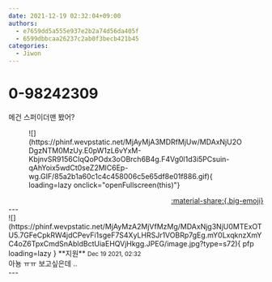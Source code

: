 ```yaml
---
date: 2021-12-19 02:32:04+09:00
authors:
  - e7659dd5a555e937e2b2a74d56da405f
  - 6599dbbcaa26237c2ab0f3becb421b45
categories:
  - Jiwon
---
```


# 0-98242309

<div class="post-container" markdown="1">
<div class="content-container md-sidebar__scrollwrap" markdown="1">

메건 스퍼이더맨 봤어?
<figure markdown="1">
![](https://phinf.wevpstatic.net/MjAyMjA3MDRfMjUw/MDAxNjU2ODgzNTM0MzUy.E0pW1zL6vYxM-KbjnvSR9156CIqQoPOdx3oOBrch6B4g.F4Vg0l1d3i5PCsuin-qAhYoix5wdCt0seZ2MlC6Ep-wg.GIF/85a2b1a60c1c4c458006c5e65df8e01f886.gif){ loading=lazy onclick="openFullscreen(this)"}
</figure>


</div>
</div>

<div style="text-align: right;" markdown="1">
<a href="https://weverse.io/fromis9/fanpost/0-98242309" style="text-align: right;">:material-share:{.big-emoji}</a>
</div>
---

<div class="comments-container md-sidebar__scrollwrap" markdown="1">
<div class="comment" markdown="1">
<div class='id-container' markdown="1">
![](https://phinf.wevpstatic.net/MjAyMzA2MjVfMzMg/MDAxNjg3NjU0MTExOTU5.7GFeCpkRW4jdCPevFi1sgeF7S4XyLHRSJr1VOBRp7gEg.mY0LxqknzXmYC4oZ6TpxCmdSnAbldBctUiaEHQVjHkgg.JPEG/image.jpg?type=s72){ pfp loading=lazy }
**<span class="artist">지원</span>** <small>Dec 19 2021, 02:32</small><br>
</div>
<div class='comment-body' markdown="1">
아뇽 ㅠㅠ 보고싶은데 ..
</div>
</div>
</div>
---
